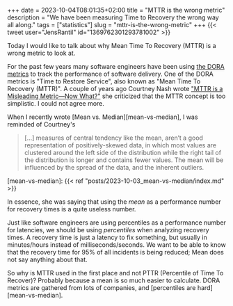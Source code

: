 +++ 
date = 2023-10-04T08:01:35+02:00
title = "MTTR is the wrong metric"
description = "We have been measuring Time to Recovery the wrong way all along."
tags = ["statistics"]
slug = "mttr-is-the-wrong-metric"
+++
{{< tweet user="JensRantil" id="1369762301293781002" >}}

Today I would like to talk about why Mean Time To Recovery (MTTR) is a wrong
metric to look at.

For the past few years many software engineers have been using [the DORA
metrics][dora] to track the performance of software delivery. One of the DORA
metrics is "Time to Restore Service", also known as "Mean Time To Recovery
(MTTR)". A couple of years ago Courtney Nash wrote ["MTTR is a Misleading
Metric—Now What?"][now-what] she criticized that the MTTR concept is too
simplistic. I could not agree more.

[dora]: https://cloud.google.com/blog/products/devops-sre/using-the-four-keys-to-measure-your-devops-performance
[now-what]: https://www.verica.io/blog/mttr-is-a-misleading-metric-now-what/

When I recently wrote [Mean vs. Median][mean-vs-median], I was reminded of
Courtney's

> [...] measures of central tendency like the mean, aren’t a good
> representation of positively-skewed data, in which most values are clustered
> around the left side of the distribution while the right tail of the
> distribution is longer and contains fewer values. The mean will be influenced
> by the spread of the data, and the inherent outliers.

[mean-vs-median]: {{< ref "posts/2023-10-03_mean-vs-median/index.md" >}}

In essence, she was saying that using the _mean_ as a performance number for
recovery times is a quite useless number.

Just like software engineers are using percentiles as a performance number for
latencies, we should be using _percentiles_ when analyzing recovery times. A
recovery time is just a latency to fix something, but usually in minutes/hours
instead of milliseconds/seconds.  We want to be able to know that the recovery
time for 95% of all incidents is being reduced; Mean does not say anything
about that.

So why is MTTR used in the first place and not PTTR (Percentile of Time To
Recover)? Probably because a mean is so much easier to calculate. DORA metrics
are gathered from lots of companies, and [percentiles are
hard][mean-vs-median].
